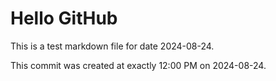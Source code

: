# Hello GitHub
This is a test markdown file for date 2024-08-24.

This commit was created at exactly 12:00 PM on 2024-08-24.
